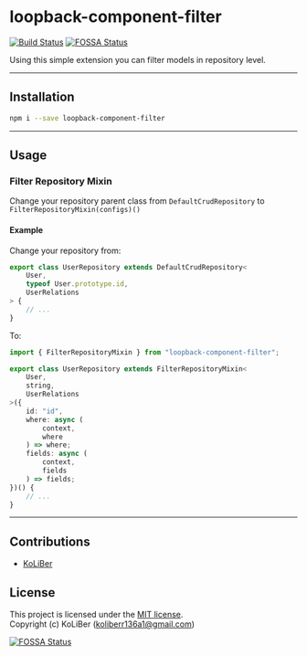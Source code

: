 # loopback-component-filter

[![Build Status](https://travis-ci.com/loopback4/loopback-component-filter.svg?branch=master)](https://travis-ci.com/loopback4/loopback-component-filter)
[![FOSSA Status](https://app.fossa.com/api/projects/git%2Bgithub.com%2Floopback4%2Floopback-component-filter.svg?type=shield)](https://app.fossa.com/projects/git%2Bgithub.com%2Floopback4%2Floopback-component-filter?ref=badge_shield)

Using this simple extension you can filter models in repository level.

---

## Installation

```bash
npm i --save loopback-component-filter
```

---

## Usage

### Filter Repository Mixin

Change your repository parent class from `DefaultCrudRepository` to `FilterRepositoryMixin(configs)()`

#### Example

Change your repository from:

```ts
export class UserRepository extends DefaultCrudRepository<
    User,
    typeof User.prototype.id,
    UserRelations
> {
    // ...
}
```

To:

```ts
import { FilterRepositoryMixin } from "loopback-component-filter";

export class UserRepository extends FilterRepositoryMixin<
    User,
    string,
    UserRelations
>({
    id: "id",
    where: async (
        context,
        where
    ) => where;
    fields: async (
        context,
        fields
    ) => fields;
})() {
    // ...
}
```

---

## Contributions

-   [KoLiBer](https://www.linkedin.com/in/mohammad-hosein-nemati-665b1813b/)

## License

This project is licensed under the [MIT license](LICENSE).  
Copyright (c) KoLiBer (koliberr136a1@gmail.com)


[![FOSSA Status](https://app.fossa.com/api/projects/git%2Bgithub.com%2Floopback4%2Floopback-component-filter.svg?type=large)](https://app.fossa.com/projects/git%2Bgithub.com%2Floopback4%2Floopback-component-filter?ref=badge_large)